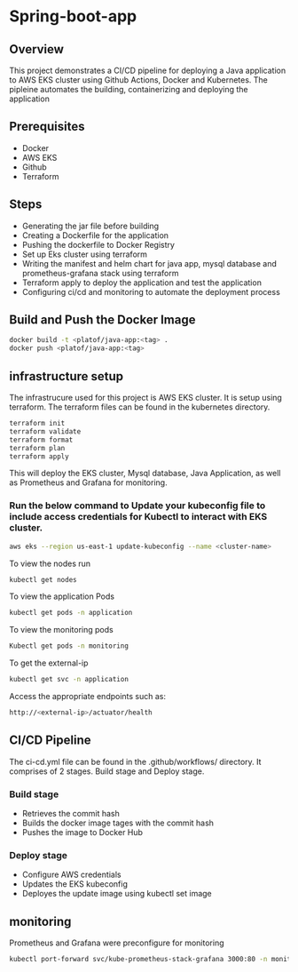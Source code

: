# Spring-boot-app

## Overview 
This project demonstrates a CI/CD pipeline for deploying a Java application to AWS EKS cluster using Github Actions, Docker and Kubernetes. The pipleine automates the building, containerizing and deploying the application

## Prerequisites
- Docker
- AWS EKS
- Github
- Terraform

## Steps
- Generating the jar file before building
- Creating a Dockerfile for the application
- Pushing the dockerfile to Docker Registry
- Set up Eks cluster using terraform 
- Writing the manifest and helm chart for java app, mysql database and prometheus-grafana stack using terraform
- Terraform apply to deploy the application and test the application
- Configuring ci/cd and monitoring to automate the deployment process

## Build and Push the Docker Image
```bash
docker build -t <platof/java-app:<tag> .
docker push <platof/java-app:<tag>
```

## infrastructure setup
The infrastrucure used for this project is AWS EKS cluster. It is setup using terraform. The terraform files can be found in the kubernetes directory.

```bash
terraform init
terraform validate
terraform format 
terraform plan 
terraform apply
``` 

This will deploy the EKS cluster, Mysql database, Java Application, as well as Prometheus and Grafana for monitoring.   
### Run the below command to Update your kubeconfig file to include access credentials for Kubectl to interact with EKS cluster.

```bash
aws eks --region us-east-1 update-kubeconfig --name <cluster-name> 
``` 

To view the nodes run
```bash
kubectl get nodes
```
To view the application Pods
```bash
kubectl get pods -n application
```
To view the monitoring pods
```bash
Kubectl get pods -n monitoring 
```
To get the external-ip
```bash
kubectl get svc -n application
```
Access the appropriate endpoints such as:
```bash
http://<external-ip>/actuator/health
```

## CI/CD Pipeline
The ci-cd.yml file can be found in the .github/workflows/ directory. It comprises of 2 stages. Build stage and Deploy stage.

### Build stage
- Retrieves the commit hash 
- Builds the docker image tages with the commit hash
- Pushes the image to Docker Hub

### Deploy stage
- Configure AWS credentials
- Updates the EKS kubeconfig 
- Deployes the update image using kubectl set image

## monitoring 
Prometheus and Grafana were preconfigure for monitoring
```bash
kubectl port-forward svc/kube-prometheus-stack-grafana 3000:80 -n monitoring
```